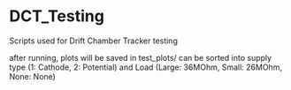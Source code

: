 # DCT_Testing
Scripts used for Drift Chamber Tracker testing

after running, plots will be saved in test_plots/
can be sorted into supply type (1: Cathode, 2: Potential) and Load (Large: 36MOhm, Small: 26MOhm, None: None)

